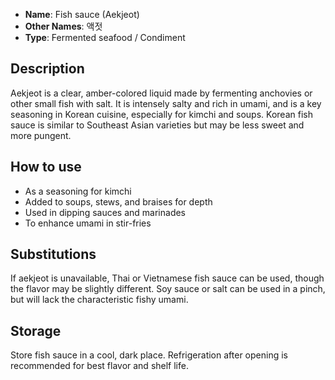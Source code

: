 - **Name**: Fish sauce (Aekjeot)
- **Other Names**: 액젓
- **Type**: Fermented seafood / Condiment

## Description

Aekjeot is a clear, amber-colored liquid made by fermenting anchovies or other small fish with salt. It is intensely salty and rich in umami, and is a key seasoning in Korean cuisine, especially for kimchi and soups. Korean fish sauce is similar to Southeast Asian varieties but may be less sweet and more pungent.

## How to use

- As a seasoning for kimchi
- Added to soups, stews, and braises for depth
- Used in dipping sauces and marinades
- To enhance umami in stir-fries

## Substitutions

If aekjeot is unavailable, Thai or Vietnamese fish sauce can be used, though the flavor may be slightly different. Soy sauce or salt can be used in a pinch, but will lack the characteristic fishy umami.

## Storage

Store fish sauce in a cool, dark place. Refrigeration after opening is recommended for best flavor and shelf life. 